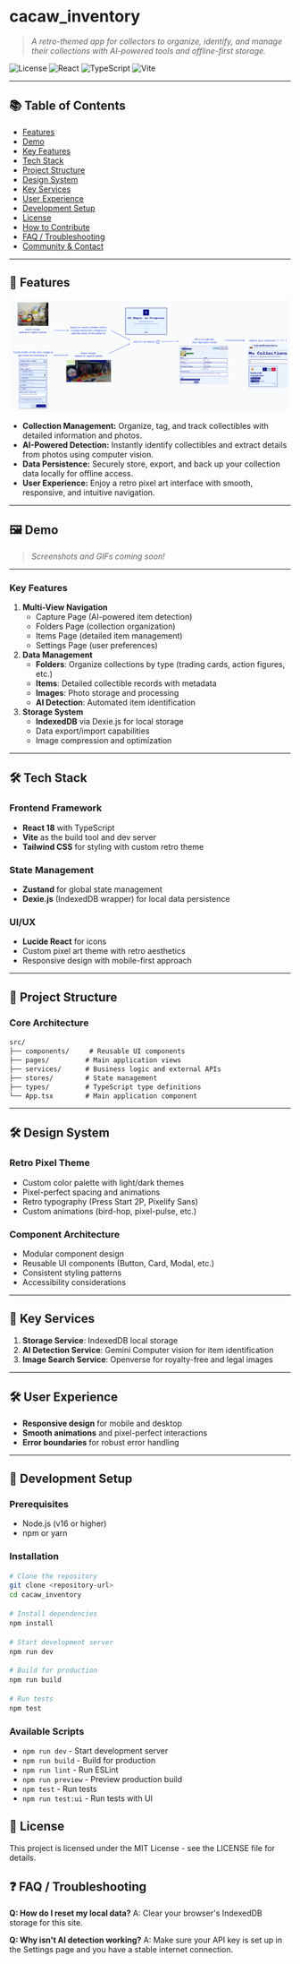 # cacaw_inventory

> _A retro-themed app for collectors to organize, identify, and manage their collections with AI-powered tools and offline-first storage._

![License](https://img.shields.io/badge/license-MIT-blue.svg)
![React](https://img.shields.io/badge/React-18-blue?logo=react)
![TypeScript](https://img.shields.io/badge/TypeScript-4.x-blue?logo=typescript)
![Vite](https://img.shields.io/badge/Vite-4.x-blue?logo=vite)

---

## 📚 Table of Contents

- [Features](#-features)
- [Demo](#-demo)
- [Key Features](#key-features)
- [Tech Stack](#-tech-stack)
- [Project Structure](#-project-structure)
- [Design System](#-design-system)
- [Key Services](#-key-services)
- [User Experience](#-user-experience)
- [Development Setup](#-development-setup)
- [License](#-license)
- [How to Contribute](#-how-to-contribute)
- [FAQ / Troubleshooting](#-faq--troubleshooting)
- [Community & Contact](#-community--contact)

---

## 🎯 Features

![](./CACAW%20USER%20JOURNEY%20MAP.png)

- **Collection Management:** Organize, tag, and track collectibles with detailed information and photos.
- **AI-Powered Detection:** Instantly identify collectibles and extract details from photos using computer vision.
- **Data Persistence:** Securely store, export, and back up your collection data locally for offline access.
- **User Experience:** Enjoy a retro pixel art interface with smooth, responsive, and intuitive navigation.

---

## 🖼️ Demo

> _Screenshots and GIFs coming soon!_

---

### **Key Features**

1. **Multi-View Navigation**
   - Capture Page (AI-powered item detection)
   - Folders Page (collection organization)
   - Items Page (detailed item management)
   - Settings Page (user preferences)
2. **Data Management**
   - **Folders**: Organize collections by type (trading cards, action figures, etc.)
   - **Items**: Detailed collectible records with metadata
   - **Images**: Photo storage and processing
   - **AI Detection**: Automated item identification
3. **Storage System**
   - **IndexedDB** via Dexie.js for local storage
   - Data export/import capabilities
   - Image compression and optimization

---

## 🛠️ Tech Stack

### **Frontend Framework**

- **React 18** with TypeScript
- **Vite** as the build tool and dev server
- **Tailwind CSS** for styling with custom retro theme

### **State Management**

- **Zustand** for global state management
- **Dexie.js** (IndexedDB wrapper) for local data persistence

### **UI/UX**

- **Lucide React** for icons
- Custom pixel art theme with retro aesthetics
- Responsive design with mobile-first approach

---

## 📁 Project Structure

### **Core Architecture**

```
src/
├── components/     # Reusable UI components
├── pages/         # Main application views
├── services/      # Business logic and external APIs
├── stores/        # State management
├── types/         # TypeScript type definitions
└── App.tsx        # Main application component
```

---

## 🛠️ Design System

### **Retro Pixel Theme**

- Custom color palette with light/dark themes
- Pixel-perfect spacing and animations
- Retro typography (Press Start 2P, Pixelify Sans)
- Custom animations (bird-hop, pixel-pulse, etc.)

### **Component Architecture**

- Modular component design
- Reusable UI components (Button, Card, Modal, etc.)
- Consistent styling patterns
- Accessibility considerations

---

## 🔧 Key Services

1. **Storage Service**: IndexedDB local storage
2. **AI Detection Service**: Gemini Computer vision for item identification
3. **Image Search Service**: Openverse for royalty-free and legal images

---

## 🛠️ User Experience

- **Responsive design** for mobile and desktop
- **Smooth animations** and pixel-perfect interactions
- **Error boundaries** for robust error handling

---

## 🚀 Development Setup

### Prerequisites

- Node.js (v16 or higher)
- npm or yarn

### Installation

```bash
# Clone the repository
git clone <repository-url>
cd cacaw_inventory

# Install dependencies
npm install

# Start development server
npm run dev

# Build for production
npm run build

# Run tests
npm test
```

### Available Scripts

- `npm run dev` - Start development server
- `npm run build` - Build for production
- `npm run lint` - Run ESLint
- `npm run preview` - Preview production build
- `npm test` - Run tests
- `npm run test:ui` - Run tests with UI

## 📄 License

This project is licensed under the MIT License - see the LICENSE file for details.

## ❓ FAQ / Troubleshooting

**Q: How do I reset my local data?**
A: Clear your browser's IndexedDB storage for this site.

**Q: Why isn't AI detection working?**
A: Make sure your API key is set up in the Settings page and you have a stable internet connection.
